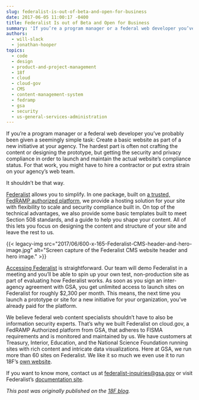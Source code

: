 ```yaml
---
slug: federalist-is-out-of-beta-and-open-for-business
date: 2017-06-05 11:00:17 -0400
title: Federalist Is out of Beta and Open for Business
summary: 'If you’re a program manager or a federal web developer you’ve probably been given a seemingly simple task: Create a basic website as part of a new initiative at your agency. The hardest part is often not crafting the content or designing the prototype, but getting the security and privacy compliance in order to launch'
authors:
  - will-slack
  - jonathan-hooper
topics:
  - code
  - design
  - product-and-project-management
  - 18f
  - cloud
  - cloud-gov
  - CMS
  - content-management-system
  - fedramp
  - gsa
  - security
  - us-general-services-administration
---
```


If you’re a program manager or a federal web developer you’ve probably been given a seemingly simple task: Create a basic website as part of a new initiative at your agency. The hardest part is often not crafting the content or designing the prototype, but getting the security and privacy compliance in order to launch and maintain the actual website’s compliance status. For that work, you might have to hire a contractor or put extra strain on your agency’s web team.

It shouldn’t be that way.

[Federalist](https://18f.gsa.gov/what-we-deliver/federalist/) allows you to simplify. In one package, built on [a trusted, FedRAMP authorized platform](https://cloud.gov/), we provide a hosting solution for your site with flexibility to scale and security compliance built in. On top of the technical advantages, we also provide some basic templates built to meet Section 508 standards, and a guide to help you shape your content. All of this lets you focus on designing the content and structure of your site and leave the rest to us.

{{< legacy-img src="2017/06/600-x-165-Federalist-CMS-header-and-hero-image.jpg" alt="Screen capture of the Federalist CMS website header and hero image." >}}

[Accessing Federalist](https://federalist.18f.gov/) is straightforward. Our team will demo Federalist in a meeting and you’ll be able to spin up your own test, non-production site as part of evaluating how Federalist works. As soon as you sign an inter-agency agreement with GSA, you get unlimited access to launch sites on Federalist for roughly $2,300 per month. This means, the next time you launch a prototype or site for a new initiative for your organization, you’ve already paid for the platform.

We believe federal web content specialists shouldn’t have to also be information security experts. That’s why we built Federalist on cloud.gov, a FedRAMP Authorized platform from GSA, that adheres to FISMA requirements and is monitored and maintained by us. We have customers at Treasury, Interior, Education, and the National Science Foundation running sites with rich content and intricate data visualizations. Here at GSA, we run more than 60 sites on Federalist. We like it so much we even use it to run 18F’s [own website](https://18f.gsa.gov/2016/05/18/why-were-moving-18f-gsa-gov-to-federalist/).

If you want to know more, contact us at <federalist-inquiries@gsa.gov> or visit Federalist’s [documentation site](https://federalist-docs.18f.gov/).

_This post was originally published on the [18F blog](https://18f.gsa.gov/blog/)._